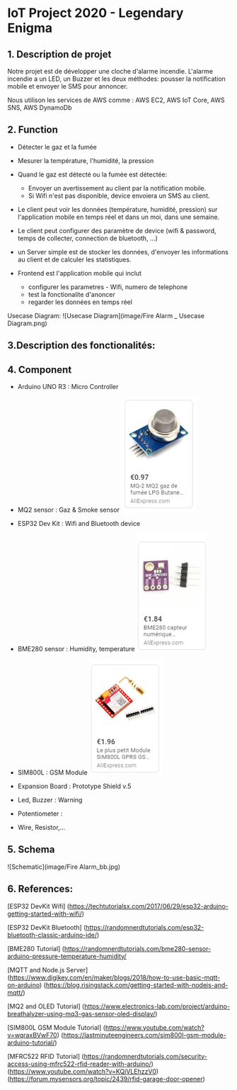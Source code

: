 # IoT Project 2020 - Legendary Enigma

## 1. Description de projet
Notre projet est de développer une cloche d'alarme incendie. L'alarme incendie a un LED, un Buzzer et les deux méthodes: pousser la
notification mobile et envoyer le SMS pour annoncer.

Nous utilison les services de AWS comme : AWS EC2, AWS IoT Core, AWS SNS, AWS DynamoDb

## 2. Function
- Détecter le gaz et la fumée

- Mesurer la température, l'humidité, la pression

- Quand le gaz est détecté ou la fumée est détectée:
	+ Envoyer un avertissement au client par la notification mobile.
	+ Si Wifi n'est pas disponible, device envoiera un SMS au client.
	
- Le client peut voir les données (température, humidité, pression) sur l'application mobile en temps réel et dans un moi, dans une semaine.

- Le client peut configurer des paramètre de device (wifi & password, temps de collecter, connection de bluetooth, ...)

- un Server simple est de stocker les données, d'envoyer les informations au client et de calculer les statistiques.

- Frontend est l'application mobile qui inclut
	+ configurer les parametres - Wifi, numero de telephone
	+ test la fonctionalite d'anoncer
	+ regarder les données en temps réel

Usecase Diagram:
![Usecase Diagram](image/Fire Alarm _ Usecase Diagram.png)

## 3.Description des fonctionalités:


## 4. Component
- Arduino UNO R3 	: Micro Controller

- MQ2 sensor 		: Gaz & Smoke sensor
![MQ2 Sensor](image/MQ-2.png)

- ESP32 Dev Kit 	: Wifi and Bluetooth device

- BME280 sensor		: Humidity, temperature
![BME280](image/BME280.png)

- SIM800L 			: GSM Module
![800L GSM Module](image/800L_GSM_Module.png)

- Expansion Board	: Prototype Shield v.5

- Led, Buzzer 		: Warning

- Potentiometer		: 

- Wire, Resistor,...


## 5. Schema
![Schematic](image/Fire Alarm_bb.jpg)

## 6. References:

[ESP32 DevKit Wifi]
(https://techtutorialsx.com/2017/06/29/esp32-arduino-getting-started-with-wifi/)

[ESP32 DevKit Bluetooth]
(https://randomnerdtutorials.com/esp32-bluetooth-classic-arduino-ide/)

[BME280 Tutorial]
(https://randomnerdtutorials.com/bme280-sensor-arduino-pressure-temperature-humidity/

[MQTT and Node.js Server]
(https://www.digikey.com/en/maker/blogs/2018/how-to-use-basic-mqtt-on-arduino)
(https://blog.risingstack.com/getting-started-with-nodejs-and-mqtt/)

[MQ2 and OLED Tutorial]
(https://www.electronics-lab.com/project/arduino-breathalyzer-using-mq3-gas-sensor-oled-display/)

[SIM800L GSM Module Tutorial]
(https://www.youtube.com/watch?v=wqraxBVwF70)
(https://lastminuteengineers.com/sim800l-gsm-module-arduino-tutorial/)

[MFRC522 RFID Tutorial]
(https://randomnerdtutorials.com/security-access-using-mfrc522-rfid-reader-with-arduino/)
(https://www.youtube.com/watch?v=KQiVLEhzzV0)
(https://forum.mysensors.org/topic/2439/rfid-garage-door-opener)
